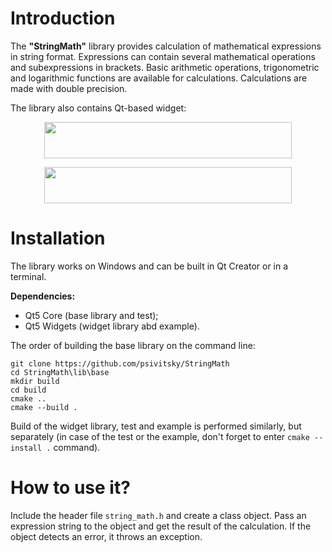# Introduction

The **"StringMath"** library provides calculation of mathematical expressions in string format.
Expressions can contain several mathematical operations and subexpressions in brackets.
Basic arithmetic operations, trigonometric and logarithmic functions are available for calculations.
Calculations are made with double precision.

The library also contains Qt-based widget:

<p align="center">
 <img width="396" height="58" src="https://user-images.githubusercontent.com/92302433/168480806-b0c0b4ff-861a-49a7-b69b-e12fa5854dcf.png">
</p>

<p align="center">
 <img width="396" height="58" src="https://user-images.githubusercontent.com/92302433/168480867-34fcb9ac-c044-4645-888a-749b9fb720f4.png">
</p>

# Installation

The library works on Windows and can be built in Qt Creator or in a terminal.

**Dependencies:**
- Qt5 Core (base library and test);
- Qt5 Widgets (widget library abd example).
 
The order of building the base library on the command line:

```
git clone https://github.com/psivitsky/StringMath
cd StringMath\lib\base
mkdir build
cd build
cmake ..
cmake --build .
```

Build of the widget library, test and example is performed similarly, but separately (in case of the test or the example, don't forget to enter ```cmake --install .``` command).

# How to use it?

Include the header file ```string_math.h``` and create a class object.
Pass an expression string to the object and get the result of the calculation.
If the object detects an error, it throws an exception.
